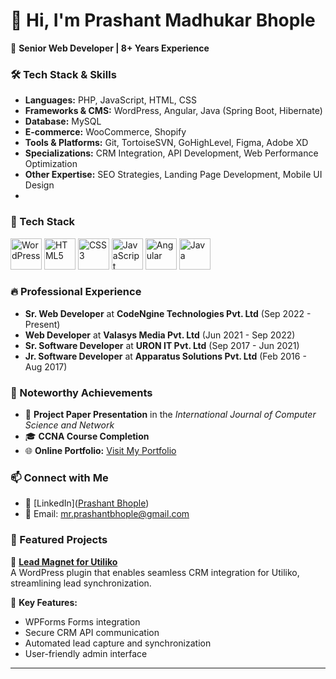 # 👋 Hi, I'm Prashant Madhukar Bhople  

🚀 **Senior Web Developer | 8+ Years Experience**  

### 🛠️ Tech Stack & Skills  
- **Languages:** PHP, JavaScript, HTML, CSS  
- **Frameworks & CMS:** WordPress, Angular, Java (Spring Boot, Hibernate)  
- **Database:** MySQL  
- **E-commerce:** WooCommerce, Shopify  
- **Tools & Platforms:** Git, TortoiseSVN, GoHighLevel, Figma, Adobe XD  
- **Specializations:** CRM Integration, API Development, Web Performance Optimization  
- **Other Expertise:** SEO Strategies, Landing Page Development, Mobile UI Design
- 
### 🚀 Tech Stack

  <p align="left">
  <img src="https://cdn.jsdelivr.net/gh/devicons/devicon/icons/wordpress/wordpress-original.svg" alt="WordPress" width="50" height="50"/>
  <img src="https://cdn.jsdelivr.net/gh/devicons/devicon/icons/html5/html5-original.svg" alt="HTML5" width="50" height="50"/>
  <img src="https://cdn.jsdelivr.net/gh/devicons/devicon/icons/css3/css3-original.svg" alt="CSS3" width="50" height="50"/>
  <img src="https://cdn.jsdelivr.net/gh/devicons/devicon/icons/javascript/javascript-original.svg" alt="JavaScript" width="50" height="50"/>
  <img src="https://cdn.jsdelivr.net/gh/devicons/devicon/icons/angularjs/angularjs-original.svg" alt="Angular" width="50" height="50"/>
  <img src="https://cdn.jsdelivr.net/gh/devicons/devicon/icons/java/java-original.svg" alt="Java" width="50" height="50"/>
</p>

### 🔥 Professional Experience  
- **Sr. Web Developer** at **CodeNgine Technologies Pvt. Ltd** (Sep 2022 - Present)  
- **Web Developer** at **Valasys Media Pvt. Ltd** (Jun 2021 - Sep 2022)  
- **Sr. Software Developer** at **URON IT Pvt. Ltd** (Sep 2017 - Jun 2021)  
- **Jr. Software Developer** at **Apparatus Solutions Pvt. Ltd** (Feb 2016 - Aug 2017)  

### 🎯 Noteworthy Achievements  
- 📄 **Project Paper Presentation** in the *International Journal of Computer Science and Network*  
- 🎓 **CCNA Course Completion**  
- 🌐 **Online Portfolio:** [Visit My Portfolio](http://prashantbhople.wix.com/pmbgroup)  

### 📫 Connect with Me  
- 💼 [LinkedIn]([Prashant Bhople](https://www.linkedin.com/in/prashant-bhople-66b72722/))  
- 📩 Email: mr.prashantbhople@gmail.com  

### 📌 Featured Projects  
🚀 **[Lead Magnet for Utiliko](https://wordpress.org/plugins/lead-magnet-for-utiliko/)**  
A WordPress plugin that enables seamless CRM integration for Utiliko, streamlining lead synchronization.  

🔹 **Key Features:**  
- WPForms Forms integration  
- Secure CRM API communication  
- Automated lead capture and synchronization  
- User-friendly admin interface
---
